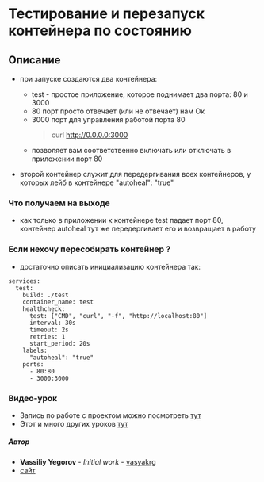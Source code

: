 # Тестирование и перезапуск контейнера по состоянию

## Описание
  - при запуске создаются два контейнера:
    - test - простое приложение, которое поднимает два порта: 80 и 3000
    - 80 порт просто отвечает (или не отвечает) нам Ок
    - 3000 порт для управления работой порта 80
      > curl http://0.0.0.0:3000
    - позволяет вам соответственно включать или отключать в приложении порт 80

  - второй контейнер служит для передергивания всех контейнеров, у которых лейб в контейнере "autoheal": "true"


### Что получаем на выходе
  - как только в приложении к контейнере test падает порт 80, контейнер autoheal тут же передергивает его и возвращает в работу

### Если нехочу пересобирать контейнер ?
 - достаточно описать инициализацию контейнера так:
 ```
 services:
   test:
     build: ./test
     container_name: test
     healthcheck:
       test: ["CMD", "curl", "-f", "http://localhost:80"]
       interval: 30s
       timeout: 2s
       retries: 1
       start_period: 20s
     labels:
       "autoheal": "true"
     ports:
       - 80:80
       - 3000:3000
 ```

### Видео-урок
  * Запись по работе с проектом можно посмотреть [тут](https://youtu.be/)
  * Этот и много других уроков [тут](https://vk.com/realmanual)

##### Автор
 - **Vassiliy Yegorov** - *Initial work* - [vasyakrg](https://github.com/vasyakrg)
 - [сайт](https://vk.com/realmanual)
